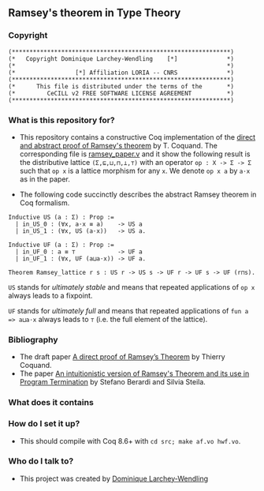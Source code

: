 ## Ramsey's theorem in Type Theory

### Copyright

```
(**************************************************************)
(*   Copyright Dominique Larchey-Wendling    [*]              *)
(*                                                            *)
(*                 [*] Affiliation LORIA -- CNRS              *)
(**************************************************************)
(*      This file is distributed under the terms of the       *)
(*         CeCILL v2 FREE SOFTWARE LICENSE AGREEMENT          *)
(**************************************************************)
```

### What is this repository for? 

* This repository contains a constructive Coq implementation of
  the [direct and abstract proof of Ramsey's 
  theorem](http://www.cse.chalmers.se/~coquand/ramsey2.pdf)
  by T. Coquand. The corresponding file is 
  [ramsey_paper.v](src/ramsey_paper.v)
  and it show the following result is the distributive
  lattice `(Σ,⊑,⊔,⊓,⊥,⊤)` with an operator 
  `op : X -> Σ -> Σ` such that `op x` is a lattice
  morphism for any `x`. We denote `op x a` by `a⋅x` as in
  the paper.

* The following code succinctly describes the abstract
  Ramsey theorem in Coq formalism.
 
```coq
Inductive US (a : Σ) : Prop :=
  | in_US_0 : (∀x, a⋅x ≡ a)    -> US a
  | in_US_1 : (∀x, US (a⋅x))   -> US a.

Inductive UF (a : Σ) : Prop :=
  | in_UF_0 : a ≡ ⊤            -> UF a
  | in_UF_1 : (∀x, UF (a⊔a⋅x)) -> UF a.

Theorem Ramsey_lattice r s : US r -> US s -> UF r -> UF s -> UF (r⊓s).
```

  `US` stands for *ultimately stable* and means that repeated 
  applications of `op x` always leads to a fixpoint.

  `UF` stands for *ultimately full* and means that repeated
  applications of `fun a => a⊔a⋅x` always leads to `⊤` (i.e. the full
  element of the lattice).

### Bibliography

* The draft paper [A direct proof of Ramsey’s Theorem](http://www.cse.chalmers.se/~coquand/ramsey2.pdf) by Thierry Coquand.
* The paper [An intuitionistic version of Ramsey's Theorem and its use in Program 
Termination](https://doi.org/10.1016/j.apal.2015.08.002) by Stefano Berardi and Silvia Steila.

### What does it contains

### How do I set it up? ###

* This should compile with Coq 8.6+ with `cd src; make af.vo hwf.vo`.

### Who do I talk to? ###

* This project was created by [Dominique Larchey-Wendling](http://www.loria.fr/~larchey)

